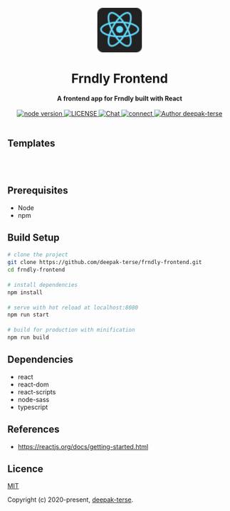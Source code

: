 <p align="center"><img width="100"src="public/favicon_io/android-chrome-512x512.png"></p>

<h1 align="center"><strong>Frndly Frontend</strong></h1>

<div align="center">
	<strong>
		A frontend app for Frndly built with React
	</strong>
</div>

<br>

<div align="center">
	<a href="https://nodejs.org/en/">
		<img src="https://img.shields.io/badge/node-%3E%3D%208.0.0-green.svg" alt="node version">
	</a>
	<a href="https://github.com/deepak-terse/vue-boilerplate">
		<img src="https://img.shields.io/badge/License-MIT-green.svg" alt="LICENSE">
	</a>
	<a href="https://medium.com/@iamdeepakterse">
		<img src="https://img.shields.io/badge/Blog-medium-orange" alt="Chat">
	</a>
	<a href="https://www.linkedin.com/in/deepak-terse/">
		<img src="https://img.shields.io/badge/Connect-linkedin-blue" alt="connect">
	</a>
	<a href="https://github.com/deepak-terse">
		<img src="https://img.shields.io/badge/Author-deepak--terse-blue" alt="Author deepak-terse">
	</a>
</div>

<br>

## Templates


<br>
<br>

## Prerequisites
* Node
* npm


## Build Setup

``` bash
# clone the project
git clone https://github.com/deepak-terse/frndly-frontend.git
cd frndly-frontend

# install dependencies
npm install

# serve with hot reload at localhost:8080
npm run start

# build for production with minification
npm run build
```


## Dependencies

* react
* react-dom
* react-scripts
* node-sass
* typescript


## References
* https://reactjs.org/docs/getting-started.html

## Licence

[MIT](https://opensource.org/licenses/MIT)

Copyright (c) 2020-present, [deepak-terse](https://github.com/deepak-terse).

